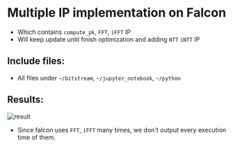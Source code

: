 # Multiple IP implementation on Falcon

- Which contains `compute_pk`, `FFT`, `iFFT` IP
- Will keep update until finish optimization and adding `NTT` `iNTT` IP

## Include files:
- All files under `~/bitstream`, `~/jupyter_notebook`, `~/python`

## Results:
![result](https://github.com/vic9112/PQC_Falcon/assets/137171415/324e1d26-4727-4383-9574-be2c4388ff47)
- Since falcon uses `FFT`, `iFFT` many times, we don't output every execution time of them.
